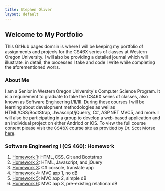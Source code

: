 ```yaml
---
title: Stephen Oliver
layout: default
---
```

## Welcome to My Portfolio

This GitHub pages domain is where I will be keeping my portfolio of assignments and projects for the CS46X series of classes at Western
Oregon University. I will also be providing a detailed journal which will illustrate, in detail, the processes I take and code I write while completing the aforementioned works.

### About Me

I am a Senior in Western Oregon University's Computer Science Program. It is a requirement to graduate to take the CS46X series of classes, also known as Software Engineering I/II/III. During these courses I will be learning about development methodologies as well as HTML/CSS/BootStrap, Javascript/jQuerry, C#, ASP.NET MVC5, and more. I will also be participating in a group to develop a web-based application and an individual project on either Andriod or iOS.
To view the full course content please visit the CS46X course site as provided by Dr. Scot Morse [here](http://www.wou.edu/~morses/classes/cs46x/index.html).

### Software Engineering I (CS 460): Homework

1. [Homework 1](CS460/HW1/): HTML, CSS, Git and Bootstrap
2. [Homework 2](CS460/HW2/): HTML, Javascript, and jQuery
3. [Homework 3](CS460/HW3/): C# console, translate app
4. [Homework 4](CS460/HW4/): MVC app 1, no dB
5. [Homework 5](CS460/HW5/): MVC app 2, simple dB
6. [Homework 6](CS460/HW6/): MVC app 3, pre-existing relational dB